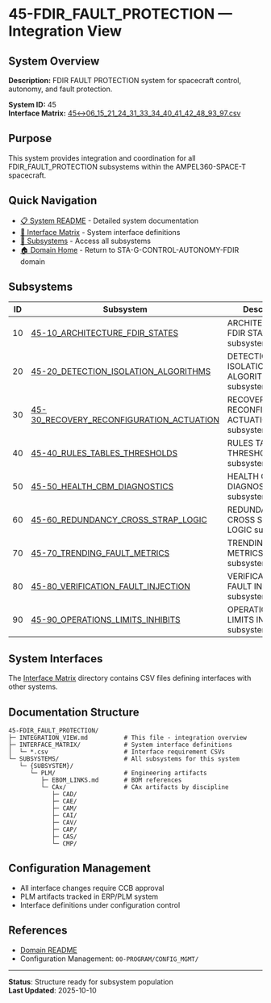 # 45-FDIR_FAULT_PROTECTION — Integration View

## System Overview

**Description:** FDIR FAULT PROTECTION system for spacecraft control, autonomy, and fault protection.

**System ID:** 45  
**Interface Matrix:** [45↔06_15_21_24_31_33_34_40_41_42_48_93_97.csv](./INTERFACE_MATRIX/45↔06_15_21_24_31_33_34_40_41_42_48_93_97.csv)

## Purpose

This system provides integration and coordination for all FDIR_FAULT_PROTECTION subsystems within the AMPEL360-SPACE-T spacecraft.

## Quick Navigation

- [📋 System README](./README.md) - Detailed system documentation
- [🔗 Interface Matrix](./INTERFACE_MATRIX/) - System interface definitions
- [📂 Subsystems](./SUBSYSTEMS/) - Access all subsystems
- [🏠 Domain Home](../../README.md) - Return to STA-G-CONTROL-AUTONOMY-FDIR domain

## Subsystems

| ID | Subsystem | Description |
|----|-----------|-------------|
| 10 | [45-10_ARCHITECTURE_FDIR_STATES](./SUBSYSTEMS/45-10_ARCHITECTURE_FDIR_STATES/) | ARCHITECTURE FDIR STATES subsystem. |
| 20 | [45-20_DETECTION_ISOLATION_ALGORITHMS](./SUBSYSTEMS/45-20_DETECTION_ISOLATION_ALGORITHMS/) | DETECTION ISOLATION ALGORITHMS subsystem. |
| 30 | [45-30_RECOVERY_RECONFIGURATION_ACTUATION](./SUBSYSTEMS/45-30_RECOVERY_RECONFIGURATION_ACTUATION/) | RECOVERY RECONFIGURATION ACTUATION subsystem. |
| 40 | [45-40_RULES_TABLES_THRESHOLDS](./SUBSYSTEMS/45-40_RULES_TABLES_THRESHOLDS/) | RULES TABLES THRESHOLDS subsystem. |
| 50 | [45-50_HEALTH_CBM_DIAGNOSTICS](./SUBSYSTEMS/45-50_HEALTH_CBM_DIAGNOSTICS/) | HEALTH CBM DIAGNOSTICS subsystem. |
| 60 | [45-60_REDUNDANCY_CROSS_STRAP_LOGIC](./SUBSYSTEMS/45-60_REDUNDANCY_CROSS_STRAP_LOGIC/) | REDUNDANCY CROSS STRAP LOGIC subsystem. |
| 70 | [45-70_TRENDING_FAULT_METRICS](./SUBSYSTEMS/45-70_TRENDING_FAULT_METRICS/) | TRENDING FAULT METRICS subsystem. |
| 80 | [45-80_VERIFICATION_FAULT_INJECTION](./SUBSYSTEMS/45-80_VERIFICATION_FAULT_INJECTION/) | VERIFICATION FAULT INJECTION subsystem. |
| 90 | [45-90_OPERATIONS_LIMITS_INHIBITS](./SUBSYSTEMS/45-90_OPERATIONS_LIMITS_INHIBITS/) | OPERATIONS LIMITS INHIBITS subsystem. |

## System Interfaces

The [Interface Matrix](./INTERFACE_MATRIX/) directory contains CSV files defining interfaces with other systems.

## Documentation Structure

```
45-FDIR_FAULT_PROTECTION/
├─ INTEGRATION_VIEW.md          # This file - integration overview
├─ INTERFACE_MATRIX/            # System interface definitions
│  └─ *.csv                     # Interface requirement CSVs
└─ SUBSYSTEMS/                  # All subsystems for this system
   └─ {SUBSYSTEM}/
      └─ PLM/                   # Engineering artifacts
         ├─ EBOM_LINKS.md       # BOM references
         └─ CAx/                # CAx artifacts by discipline
            ├─ CAD/
            ├─ CAE/
            ├─ CAM/
            ├─ CAI/
            ├─ CAV/
            ├─ CAP/
            ├─ CAS/
            └─ CMP/
```

## Configuration Management

- All interface changes require CCB approval
- PLM artifacts tracked in ERP/PLM system
- Interface definitions under configuration control

## References

- [Domain README](../../README.md)
- Configuration Management: `00-PROGRAM/CONFIG_MGMT/`

---

**Status**: Structure ready for subsystem population  
**Last Updated**: 2025-10-10
